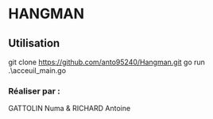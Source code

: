 # HANGMAN

## Utilisation    

git clone https://github.com/anto95240/Hangman.git
go run .\acceuil_main.go
    
### Réaliser par : 

GATTOLIN Numa & RICHARD Antoine
